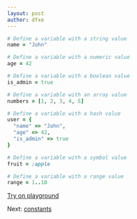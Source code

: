 ```yaml
---
layout: post
author: dfxe
---
```


```rb
# Define a variable with a string value
name = "John"

# Define a variable with a numeric value
age = 42

# Define a variable with a boolean value
is_admin = true

# Define a variable with an array value
numbers = [1, 2, 3, 4, 5]

# Define a variable with a hash value
user = {
  "name" => "John",
  "age" => 42,
  "is_admin" => true
}

# Define a variable with a symbol value
fruit = :apple

# Define a variable with a range value
range = 1..10
```

[Try on playground](https://onecompiler.com/ruby/3yh7dhbz9)

Next: [constants](/2022/11/07/constants.html)
